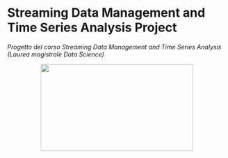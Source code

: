 # Streaming Data Management and Time Series Analysis Project 
*Progetto del corso Streaming Data Management and Time Series Analysis (Laurea magistrale Data Science)*

<p align="center">
  <img width="350" height="200" src="https://editor.analyticsvidhya.com/uploads/3951420200902_blog_-forecasting-with-time-series-models-using-python_pt2_website.png">
</p>

